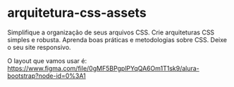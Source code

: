 # arquitetura-css-assets

Simplifique a organização de seus arquivos CSS. Crie arquiteturas CSS simples e robusta. Aprenda boas práticas e metodologias sobre CSS. Deixe o seu site responsivo.

O layout que vamos usar é: https://www.figma.com/file/0gMF5BPgplPYqQA6Om1T1sk9/alura-bootstrap?node-id=0%3A1
